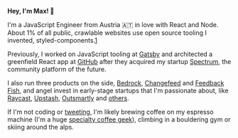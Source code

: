 **Hey, I'm Max! 👋**

I'm a JavaScript Engineer from Austria 🇦🇹 in love with React and Node. About 1% of all public, crawlable websites use open source tooling I invented, styled-components.[1](https://twitter.com/mxstbr/status/1336727600996167686?s=20)

Previously, I worked on JavaScript tooling at [Gatsby](https://gatsbyjs.com) and architected a greenfield React app at [GitHub](https://github.com) after they acquired my startup [Spectrum](https://spectrum.chat), the community platform of the future.

I also run three products on the side, [Bedrock](https://bedrock.mxstbr.com), [Changefeed](https://changefeed.app) and [Feedback Fish](https://feedback.fish), and angel invest in early-stage startups that I'm passionate about, like [Raycast](https://raycast.com), [Upstash](https://upstash.com), [Outsmartly](https://www.outsmartly.com/) and [others](https://mxstbr.com/investing).

If I'm not coding or [tweeting](https://twitter.com/mxstbr), I'm likely brewing coffee on my espresso machine (I'm a huge [specialty coffee geek](https://github.com/mxstbr/ama/issues/46)), climbing in a bouldering gym or skiing around the alps.
